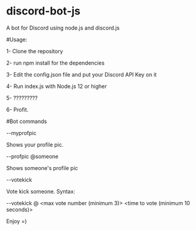 # discord-bot-js

A bot for Discord using node.js and discord.js

#Usage:

1- Clone the repository

2- run npm install for the dependencies

3- Edit the config.json file and put your Discord API Key on it

4- Run index.js with Node.js 12 or higher

5- ?????????

6- Profit.

#Bot commands

--myprofpic

Shows your profile pic.

--profpic @someone

Shows someone's profile pic

--votekick

Vote kick someone. Syntax:

--votekick @<user you want to vote kick> <max vote number (minimum 3)> <time to vote (minimum 10 seconds)>

Enjoy =)

